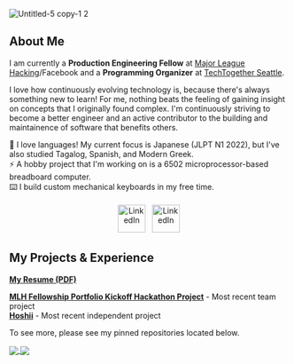 ![Untitled-5 copy-1 2](https://user-images.githubusercontent.com/17733481/123046212-ade36d80-d3b0-11eb-8c02-fee89c371fc5.png)

## About Me

I am currently a <strong>Production Engineering Fellow</strong> at [Major League Hacking](https://mlh.io/)/Facebook and a <strong>Programming Organizer</strong> at [TechTogether Seattle](https://techtogether.io/).

I love how continuously evolving technology is, because there's always something new to learn! For me, nothing beats the feeling of gaining insight on concepts that I originally found complex. I'm continuously striving to become a better engineer and an active contributor to the building and maintainence of software that benefits others.

🗻  I love languages! My current focus is Japanese (JLPT N1 2022), but I've also studied Tagalog, Spanish, and Modern Greek. \
⚡  A hobby project that I'm working on is a 6502 microprocessor-based breadboard computer. \
⌨️  I build custom mechanical keyboards in my free time.

<p align="center">
<a href="https://www.linkedin.com/in/ciaraswann"><img src="https://user-images.githubusercontent.com/17733481/122280243-dd204900-ce9d-11eb-924c-a5c3f4f3b008.png" alt="LinkedIn" height="50" style="vertical-align:top; margin:4px"></a>
<a href="https://ciaraswann.medium.com/"><img src="https://user-images.githubusercontent.com/17733481/122280735-5cae1800-ce9e-11eb-87b2-e7cb08acdbbe.png" alt="LinkedIn" height="50" style="vertical-align:top; margin:4px"></a>
</p>

## My Projects & Experience

<a href="https://drive.google.com/file/d/1vuJ0N9RQNipdxy2yJRhjJ40mrzcWZmnj/view?usp=sharing"><strong>My Resume (PDF)</strong></a>

<a href="https://github.com/cccswann/mlh-portfolio-site" target="_blank" rel="noopener noreferrer"><strong>MLH Fellowship Portfolio Kickoff Hackathon Project</strong></a> - Most recent team project<br>
<a href="https://github.com/cccswann/hoshii-app" target="_blank" rel="noopener noreferrer"><strong>Hoshii</strong></a> - Most recent independent project

To see more, please see my pinned repositories located below.


<a href="https://github.com/cccswann/github-readme-stats">
  <img align="center" src="https://github-readme-stats.vercel.app/api?username=cccswann&hide=issues&show_icons=true" />
</a><a href="https://github.com/cccswann/github-readme-stats">
  <img align="center" src="https://github-readme-stats.vercel.app/api/top-langs/?username=cccswann&hide=scss,less&layout=compact" />
</a>




<!--
**cccswann/cccswann** is a ✨ _special_ ✨ repository because its `README.md` (this file) appears on your GitHub profile.

Here are some ideas to get you started:

- 🔭 I’m currently working on ...
- 🌱 I’m currently learning ...
- 👯 I’m looking to collaborate on ...
- 🤔 I’m looking for help with ...
- 💬 Ask me about ...
- 📫 How to reach me: ...
- 😄 Pronouns: ...
- ⚡ Fun fact: ...

## Languages
<p align="center">
<img src="https://cdn.jsdelivr.net/npm/programming-languages-logos@0.0.3/src/ruby/ruby.png" alt="Ruby" height="40" style="vertical-align:top; margin:4px">
<img src="https://raw.githubusercontent.com/github/explore/80688e429a7d4ef2fca1e82350fe8e3517d3494d/topics/python/python.png" alt="Python" height="40" style="vertical-align:top; margin:4px">
 <img src="https://cdn.jsdelivr.net/npm/programming-languages-logos@0.0.3/src/cpp/cpp.png" alt="Cpp" height="40" style="vertical-align:top; margin:4px">
<img src="https://raw.githubusercontent.com/github/explore/80688e429a7d4ef2fca1e82350fe8e3517d3494d/topics/javascript/javascript.png" alt="Javascript" height="40" style="vertical-align:top; margin:4px">
<img src="https://raw.githubusercontent.com/github/explore/80688e429a7d4ef2fca1e82350fe8e3517d3494d/topics/visual-studio-code/visual-studio-code.png" alt="VS Code" height="40" style="vertical-align:top; margin:4px">
<img src="https://raw.githubusercontent.com/github/explore/80688e429a7d4ef2fca1e82350fe8e3517d3494d/topics/bootstrap/bootstrap.png" alt="Bootstrap" height="40" style="vertical-align:top; margin:4px">
<img src="https://raw.githubusercontent.com/github/explore/80688e429a7d4ef2fca1e82350fe8e3517d3494d/topics/linux/linux.png" alt="Linux" height="40" style="vertical-align:top; margin:4px">
<img src="https://raw.githubusercontent.com/github/explore/80688e429a7d4ef2fca1e82350fe8e3517d3494d/topics/linux/linux.png" alt="Linux" height="40" style="vertical-align:top; margin:4px">
</p>
-->
